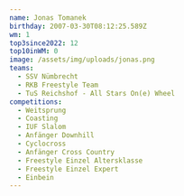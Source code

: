```yaml
---
name: Jonas Tomanek
birthday: 2007-03-30T08:12:25.589Z
wm: 1
top3since2022: 12
top10inWM: 0
image: /assets/img/uploads/jonas.png
teams:
  - SSV Nümbrecht
  - RKB Freestyle Team
  - TuS Reichshof - All Stars On(e) Wheel
competitions:
  - Weitsprung
  - Coasting
  - IUF Slalom
  - Anfänger Downhill
  - Cyclocross
  - Anfänger Cross Country
  - Freestyle Einzel Altersklasse
  - Freestyle Einzel Expert
  - Einbein
---
```


